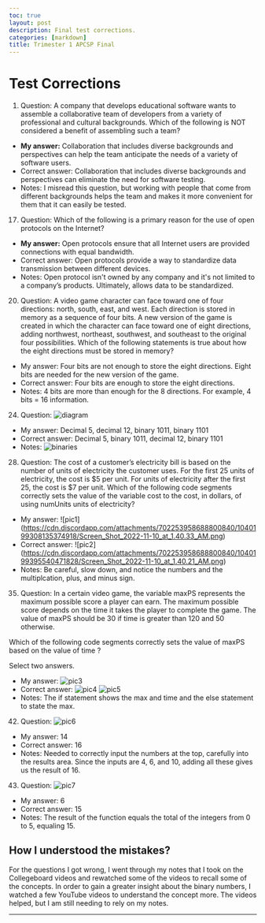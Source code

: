 ```yaml
---
toc: true
layout: post
description: Final test corrections. 
categories: [markdown]
title: Trimester 1 APCSP Final
---
```


# Test Corrections


1. Question: A company that develops educational software wants to assemble a collaborative team of developers from a variety of professional and cultural backgrounds. Which of the following is NOT considered a benefit of assembling such a team?

- **My answer:** Collaboration that includes diverse backgrounds and perspectives can help the team anticipate the needs of a variety of software users.
- Correct answer: Collaboration that includes diverse backgrounds and perspectives can eliminate the need for software testing.
- Notes: I misread this question, but working with people that come from different backgrounds helps the team and makes it more convenient for them that it can easily be tested. 


17. Question: Which of the following is a primary reason for the use of open protocols on the Internet? 

- **My answer:** Open protocols ensure that all Internet users are provided connections with equal bandwidth.
- Correct answer: Open protocols provide a way to standardize data transmission between different devices.
- Notes: Open protocol isn't owned by any company and it's not limited to a company’s products. Ultimately, allows data to be standardized. 


20. Question: A video game character can face toward one of four directions: north, south, east, and west. Each direction is stored in memory as a sequence of four bits. A new version of the game is created in which the character can face toward one of eight directions, adding northwest, northeast, southwest, and southeast to the original four possibilities. Which of the following statements is true about how the eight directions must be stored in memory? 

- My answer:  Four bits are not enough to store the eight directions. Eight bits are needed for the new version of the game. 
- Correct answer: Four bits are enough to store the eight directions.
- Notes: 4 bits are more than enough for the 8 directions. For example, 4 bits = 16 information. 


24. Question: ![diagram](https://cdn.discordapp.com/attachments/702253958688800840/1040196947472044032/Screen_Shot_2022-11-10_at_1.31.11_AM.png)

- My answer:  Decimal 5, decimal 12, binary 1011, binary 1101
- Correct answer: Decimal 5, binary 1011, decimal 12, binary 1101
- Notes: ![binaries](https://cdn.discordapp.com/attachments/702253958688800840/1040197705223381053/Screen_Shot_2022-11-10_at_1.33.52_AM.png)


28. Question: The cost of a customer’s electricity bill is based on the number of units of electricity the customer uses.
For the first 25 units of electricity, the cost is $5 per unit. For units of electricity after the first 25, the cost is $7 per unit.
Which of the following code segments correctly sets the value of the variable cost to the cost, in dollars, of using numUnits units of electricity?

- My answer: ![pic1] (https://cdn.discordapp.com/attachments/702253958688800840/1040199308135374918/Screen_Shot_2022-11-10_at_1.40.33_AM.png)
- Correct answer: ![pic2] (https://cdn.discordapp.com/attachments/702253958688800840/1040199395540471828/Screen_Shot_2022-11-10_at_1.40.21_AM.png)
- Notes: Be careful, slow down, and notice the numbers and the multiplcation, plus, and minus sign.  


35. Question: In a certain video game, the variable maxPS represents the maximum possible score a player can earn. The maximum possible score depends on the time it takes the player to complete the game. The value of maxPS should be 30 if time is greater than 120 and 50 otherwise.

Which of the following code segments correctly sets the value of maxPS based on the value of time ?

Select two answers.

- My answer: ![pic3](https://cdn.discordapp.com/attachments/702253958688800840/1040201473839083590/Screen_Shot_2022-11-10_at_1.48.50_AM.png)
- Correct answer: ![pic4](https://cdn.discordapp.com/attachments/702253958688800840/1040201474229149696/Screen_Shot_2022-11-10_at_1.49.10_AM.png)
![pic5](https://cdn.discordapp.com/attachments/702253958688800840/1040201565803397120/Screen_Shot_2022-11-10_at_1.49.03_AM.png)
- Notes: The if statement shows the max and time and the else statement to state the max. 


42. Question: ![pic6](https://cdn.discordapp.com/attachments/702253958688800840/1040203063924887594/Screen_Shot_2022-11-10_at_1.55.00_AM.png)

- My answer: 14
- Correct answer: 16
- Notes: Needed to correctly input the numbers at the top, carefully into the results area. Since the inputs are 4, 6, and 10, adding all these gives us the result of 16. 


43. Question: ![pic7](https://cdn.discordapp.com/attachments/702253958688800840/1040203516322512916/Screen_Shot_2022-11-10_at_1.57.14_AM.png)

- My answer: 6
- Correct answer: 15
- Notes: The result of the function equals the total of the integers from 0 to 5, equaling 15. 

## How I understood the mistakes? 

For the questions I got wrong, I went through my notes that I took on the Collegeboard videos and rewatched some of the videos to recall some of the concepts. In order to gain a greater insight about the binary numbers, I watched a few YouTube videos to understand the concept more. The videos helped, but I am still needing to rely on my notes. 

--- 
